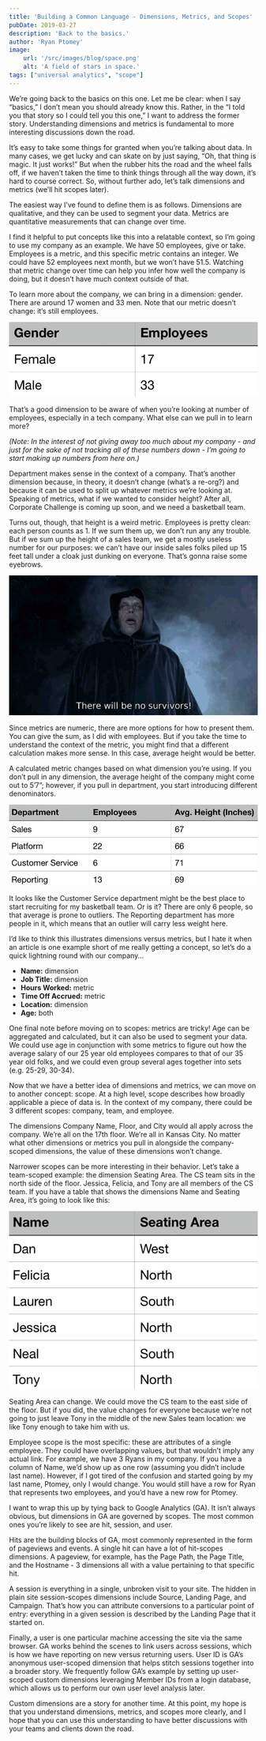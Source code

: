 ```yaml
---
title: 'Building a Common Language - Dimensions, Metrics, and Scopes'
pubDate: 2019-03-27
description: 'Back to the basics.'
author: 'Ryan Ptomey'
image:
    url: '/src/images/blog/space.png'
    alt: 'A field of stars in space.'
tags: ["universal analytics", "scope"]
---
```

We’re going back to the basics on this one. Let me be clear: when I say “basics,” I don’t mean you should already know this. Rather, in the “I told you that story so I could tell you this one,” I want to address the former story. Understanding dimensions and metrics is fundamental to more interesting discussions down the road.

It’s easy to take some things for granted when you’re talking about data. In many cases, we get lucky and can skate on by just saying, “Oh, that thing is magic. It just works!” But when the rubber hits the road and the wheel falls off, if we haven’t taken the time to think things through all the way down, it’s hard to course correct. So, without further ado, let’s talk dimensions and metrics (we’ll hit scopes later).

The easiest way I’ve found to define them is as follows. Dimensions are qualitative, and they can be used to segment your data. Metrics are quantitative measurements that can change over time.

I find it helpful to put concepts like this into a relatable context, so I’m going to use my company as an example. We have 50 employees, give or take. Employees is a metric, and this specific metric contains an integer. We could have 52 employees next month, but we won’t have 51.5. Watching that metric change over time can help you infer how well the company is doing, but it doesn’t have much context outside of that.

To learn more about the company, we can bring in a dimension: gender. There are around 17 women and 33 men. Note that our metric doesn’t change: it’s still employees.

![Simple table](../images/blog/simple-table.png)

That’s a good dimension to be aware of when you’re looking at number of employees, especially in a tech company. What else can we pull in to learn more?

_(Note: In the interest of not giving away too much about my company - and just for the sake of not tracking all of these numbers down - I’m going to start making up numbers from here on.)_

Department makes sense in the context of a company. That’s another dimension because, in theory, it doesn’t change (what’s a re-org?) and because it can be used to split up whatever metrics we’re looking at. Speaking of metrics, what if we wanted to consider height? After all, Corporate Challenge is coming up soon, and we need a basketball team.

Turns out, though, that height is a weird metric. Employees is pretty clean: each person counts as 1. If we sum them up, we don’t run any any trouble. But if we sum up the height of a sales team, we get a mostly useless number for our purposes: we can’t have our inside sales folks piled up 15 feet tall under a cloak just dunking on everyone. That’s gonna raise some eyebrows.

![The Dread Pirate Roberts](../images/blog/dread-pirate.gif)

Since metrics are numeric, there are more options for how to present them. You can give the sum, as I did with employees. But if you take the time to understand the context of the metric, you might find that a different calculation makes more sense. In this case, average height would be better.

A calculated metric changes based on what dimension you’re using. If you don’t pull in any dimension, the average height of the company might come out to 5’7”; however, if you pull in department, you start introducing different denominators.

![Department table](../images/blog/department-table.png)

It looks like the Customer Service department might be the best place to start recruiting for my basketball team. Or is it? There are only 6 people, so that average is prone to outliers. The Reporting department has more people in it, which means that an outlier will carry less weight here.

I’d like to think this illustrates dimensions versus metrics, but I hate it when an article is one example short of me really getting a concept, so let’s do a quick lightning round with our company…

- **Name:** dimension
- **Job Title:** dimension
- **Hours Worked:** metric
- **Time Off Accrued:** metric
- **Location:** dimension
- **Age:** both

One final note before moving on to scopes: metrics are tricky! Age can be aggregated and calculated, but it can also be used to segment your data. We could use age in conjunction with some metrics to figure out how the average salary of our 25 year old employees compares to that of our 35 year old folks, and we could even group several ages together into sets (e.g. 25-29, 30-34).

Now that we have a better idea of dimensions and metrics, we can move on to another concept: scope. At a high level, scope describes how broadly applicable a piece of data is. In the context of my company, there could be 3 different scopes: company, team, and employee.

The dimensions Company Name, Floor, and City would all apply across the company. We’re all on the 17th floor. We’re all in Kansas City. No matter what other dimensions or metrics you pull in alongside the company-scoped dimensions, the value of these dimensions won’t change.

Narrower scopes can be more interesting in their behavior. Let’s take a team-scoped example: the dimension Seating Area. The CS team sits in the north side of the floor. Jessica, Felicia, and Tony are all members of the CS team. If you have a table that shows the dimensions Name and Seating Area, it’s going to look like this:

![Name and location table](../images/blog/name-location-table.png)

Seating Area can change. We could move the CS team to the east side of the floor. But if you did, the value changes for everyone because we’re not going to just leave Tony in the middle of the new Sales team location: we like Tony enough to take him with us.

Employee scope is the most specific: these are attributes of a single employee. They could have overlapping values, but that wouldn’t imply any actual link. For example, we have 3 Ryans in my company. If you have a column of Name, we’d show up as one row (assuming you didn’t include last name). However, if I got tired of the confusion and started going by my last name, Ptomey, only I would change. You would still have a row for Ryan that represents two employees, and you’d have a new row for Ptomey.

I want to wrap this up by tying back to Google Analytics (GA). It isn’t always obvious, but dimensions in GA are governed by scopes. The most common ones you’re likely to see are hit, session, and user.

Hits are the building blocks of GA, most commonly represented in the form of pageviews and events. A single hit can have a lot of hit-scopes dimensions. A pageview, for example, has the Page Path, the Page Title, and the Hostname - 3 dimensions all with a value pertaining to that specific hit.

A session is everything in a single, unbroken visit to your site. The hidden in plain site session-scopes dimensions include Source, Landing Page, and Campaign. That’s how you can attribute conversions to a particular point of entry: everything in a given session is described by the Landing Page that it started on.

Finally, a user is one particular machine accessing the site via the same browser. GA works behind the scenes to link users across sessions, which is how we have reporting on new versus returning users. User ID is GA’s anonymous user-scoped dimension that helps stitch sessions together into a broader story. We frequently follow GA’s example by setting up user-scoped custom dimensions leveraging Member IDs from a login database, which allows us to perform our own user level analysis later.

Custom dimensions are a story for another time. At this point, my hope is that you understand dimensions, metrics, and scopes more clearly, and I hope that you can use this understanding to have better discussions with your teams and clients down the road.